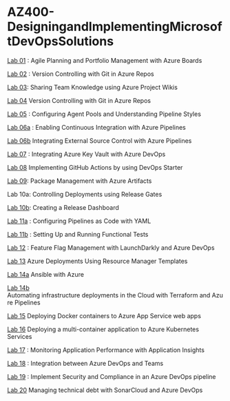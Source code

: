 # AZ400-DesigningandImplementingMicrosoftDevOpsSolutions

[Lab 01](./Instructions/Labs/AZ400_M01_Agile_Planning_and_Portfolio_Management_with_Azure_Boards.md) : Agile Planning and Portfolio Management with Azure Boards

[Lab 02](./Instructions/Labs/AZ400_M02_Version_Controlling_with_Git_in_Azure_Repos.md) : Version Controlling with Git in Azure Repos

[Lab 03](./Instructions/Labs/AZ400_M03_Sharing_Team_Knowledge_using_Azure_Project_Wikis.md): Sharing Team Knowledge using Azure Project Wikis

[Lab 04](./Instructions/Labs/AZ400_M04_Version_Controlling_with_Git_in_Azure_Repos.md)  Version Controlling with Git in Azure Repos

[Lab 05](./Instructions/Labs/AZ400_M05_Configuring_Agent_Pools_and_Understanding_Pipeline_Styles.md) : Configuring Agent Pools and Understanding Pipeline Styles

[Lab 06a](./Instructions/Labs/AZ400_M06_Enabling_Continuous_Integration_with_Azure_Pipelines.md) : Enabling Continuous Integration with Azure Pipelines

[Lab 06b](./Instructions/Labs/AZ400_M06_Integrating_External_Source_Control_with_Azure_Pipelines.md)   Integrating External Source Control with Azure Pipelines 

[Lab 07](./Instructions/Labs/AZ400_M07_Integrating_Azure_Key_Vault_with_Azure_DevOps.md) : Integrating Azure Key Vault with Azure DevOps

[Lab 08](./Instructions/Labs/AZ400_M08_Implementing_GitHub_Actions_by_using_DevOps_Starter.md)   Implementing GitHub Actions by using DevOps Starter

[Lab 09](./Instructions/Labs/AZ400_M09_Package_Management_with_Azure_Artifacts.md): Package Management with Azure Artifacts

Lab 10a: Controlling Deployments using Release Gates

[Lab 10b](./Instructions/Labs/AZ400_M10_Creating_a_Release_Dashboard.md): Creating a Release Dashboard

[Lab 11a](./Instructions/Labs/AZ400_M11_Configuring_Pipelines_as_Code_with_YAML.md) : Configuring Pipelines as Code with YAML

[Lab 11b](./Instructions/Labs/AZ400_M11_Setting_Up_and_Running_Functional_Tests.md) : Setting Up and Running Functional Tests

[Lab 12](./Instructions/Labs/AZ400_M12_Feature_Flag_Management_with_LaunchDarkly_and_Azure_DevOps.md) : Feature Flag Management with LaunchDarkly and Azure DevOps

[Lab 13](./Instructions/Labs/AZ400_M13_Azure_Deployments_Using_Resource_Manager_Templates.md)    Azure Deployments Using Resource Manager Templates

[Lab 14a](./Instructions/Labs/AZ400_M14_Ansible_with_Azure.md)  Ansible with Azure

[Lab 14b](./Instructions/Labs/AZ400_M14_Automating_infrastructure_deployments_in_the_Cloud_with_Terraform.md)  Automating infrastructure deployments in the Cloud with Terraform and Azure Pipelines

[Lab 15](./Instructions/Labs/AZ400_M15_Deploying_Docker_containers_to_Azure_App_Service_web_apps.md.md)   Deploying Docker containers to Azure App Service web apps

[Lab 16](./Instructions/Labs/AZ400_M16_Deploying_multi-container_application_to_Azure_Kubernetes_Services.md)   Deploying a multi-container application to Azure Kubernetes Services

[Lab 17](./Instructions/Labs/AZ400_M17_Monitoring_Application_Performance_with_Application_Insights.md) : Monitoring Application Performance with Application Insights

[Lab 18](./Instructions/Labs/AZ400_M18_Integration_between_Azure_DevOps_and_Teams.md) : Integration between Azure DevOps and Teams

[Lab 19](./Instructions/Labs/AZ400_M19_Implement_Security_and_Compliance_in_an_Azure_DevOps_pipeline.md) :  Implement Security and Compliance in an Azure DevOps pipeline

[Lab 20](./Instructions/Labs/AZ400_M20_Managing_technical_debt_with_SonarQube_and_Azure_DevOps.md)  Managing technical debt with SonarCloud and Azure DevOps

